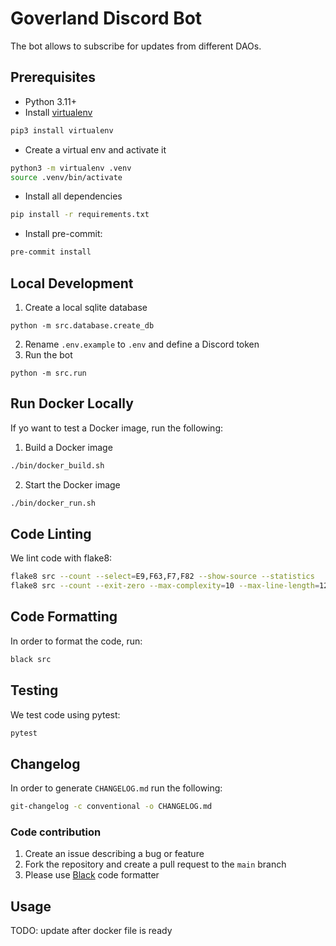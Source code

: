 # Goverland Discord Bot

The bot allows to subscribe for updates from different DAOs.

## Prerequisites

- Python 3.11+
- Install [virtualenv](https://virtualenv.pypa.io/en/latest/index.html)
```bash
pip3 install virtualenv
```
- Create a virtual env and activate it
```bash
python3 -m virtualenv .venv
source .venv/bin/activate
```
- Install all dependencies
```bash
pip install -r requirements.txt
```
- Install pre-commit:
```bash
pre-commit install
```

## Local Development

1. Create a local sqlite database
```
python -m src.database.create_db
```
2. Rename `.env.example` to `.env` and define a Discord token
3. Run the bot
```
python -m src.run
```

## Run Docker Locally

If yo want to test a Docker image, run the following:

1. Build a Docker image
```bash
./bin/docker_build.sh
```
2. Start the Docker image
```bash
./bin/docker_run.sh
```

## Code Linting

We lint code with flake8:

```bash
flake8 src --count --select=E9,F63,F7,F82 --show-source --statistics
flake8 src --count --exit-zero --max-complexity=10 --max-line-length=127 --statistics
```

## Code Formatting

In order to format the code, run:

```bash
black src
```

## Testing

We test code using pytest:
```bash
pytest
```

## Changelog

In order to generate `CHANGELOG.md` run the following:
```bash
git-changelog -c conventional -o CHANGELOG.md
```

### Code contribution

1. Create an issue describing a bug or feature
2. Fork the repository and create a pull request to the `main` branch
3. Please use [Black](https://pypi.org/project/black/) code formatter

## Usage

TODO: update after docker file is ready
